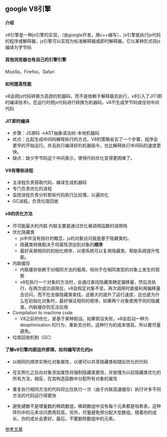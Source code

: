 ##  google V8引擎

####  介绍

v8引擎是一种js引擎的实现，（由google开发，用c++编写），js引擎是执行js代码的程序或解释器，js引擎可以实现为标准解释器或即时解释器，它以某种形式将js编译为字节码


#### 其他浏览器也有自己的引擎引擎

Mozilla，Firefox，Safari

####  如何提高性能

v8会把js代码转换为高效的机器码，而不是依赖于解释器去执行，v8引入了JIT(即时编译技术)，在运行时把js代码进行转换为机器码，v8不生成字节码或任何中间代码

####  JIT即时编译

* 步骤：JS源码 ->AST抽象语法树-本地机器码
* 优点：比起生成中间码解释执行的方式，V8的策略省去了一个步骤，程序会更早的开始运行。并且执行编译好的机器指令，也比解释执行中间码的速度更快。
* 缺点：缺少字节码这个中间表示，使得代码优化变得更困难了。

####  V8有哪些进程

* 主进程负责获取代码，编译生成机器码
* 专门负责优化的进程
* 监控进程负责分析那些代码执行比较慢，以遍优化
* GC进程。负责垃圾回收

####  v8的优化方法
* 尽可能最大的内联
  内联主要是通过优化被调用函数的调用栈
* 优化隐藏类
  * js中并没有指针的概念，js的对象访问就是基于隐藏类的。
  * 隐藏类转换取决于将属性添加到对象的**顺序**
  * 最好采用相同的初始化顺序，以便系统可以复用隐藏类，帮助系统提升性能。
* 内联缓存
  * 内联缓存依赖于对相同方法的服用，倾向于在相同类型的对象上发生的观察
  * v8在执行一个对象的方法时，会通过查找隐藏类确定偏移量，然后去执行，在两次成功调用后，v8会假定对象不变，再次调用时直接利用偏移量去访问，而不在去做隐藏类查找，这极大的提升了运行速度，这也是为什么在初始化对象时，最好保证相同的顺序。如果两个对象使用不同的隐藏类，内联缓存则无法应用
* Compilation to machine code
  * V8之前的优化，是基于某种假设。如果假设失败，v8会启动一种为 deoptimization 的行为，重新去分析。这种行为的成本很高，所以要尽量避免。
* 垃圾回收机制（GC）  

####  了解v8引擎内部运作原理，如何编写优化的js

* 以相同的顺序实例化对象属性，以便可以共享隐藏类和随后优化的代码
* 在实例化之后向对象添加属性将强制隐藏类更改，并放慢为以前隐藏类优化的所有方法，相反，在其构造函数中分配所有对象的属性

* 重复执行相同方法的代码将比仅执行一次（由于内联高速缓存）执行许多不同方法的代码运行得更快

* 避免键数不是增量数的稀疏数组，稀疏数组中没有每个元素都是哈希表，这种阵列中的元素访问费用较高，另外，尽量避免预分配大型数组。随着你的成长，你的成长会更好。最后，不要删除数组中的元素。


[参考文章](https://www.jianshu.com/p/81f6ded64ab2)
 
